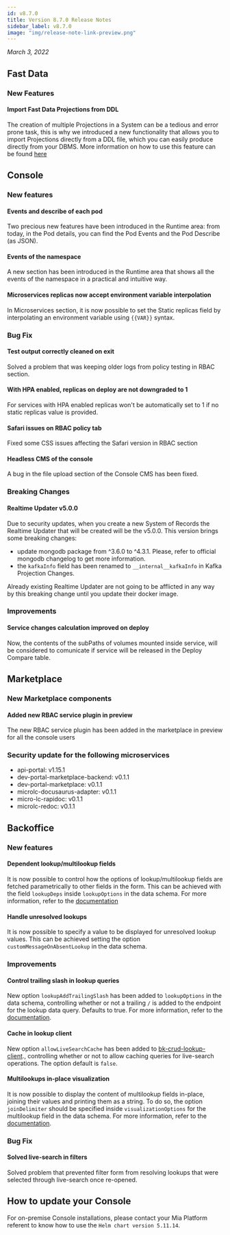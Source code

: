 ```yaml
---
id: v8.7.0
title: Version 8.7.0 Release Notes
sidebar_label: v8.7.0
image: "img/release-note-link-preview.png"
---
```


_March 3, 2022_

## Fast Data

### New Features

#### Import Fast Data Projections from DDL

The creation of multiple Projections in a System can be a tedious and error prone task, this is why we introduced a new functionality that allows you to import Projections directly from a DDL file, which you can easily produce directly from your DBMS. More information on how to use this feature can be found [here](/docs/fast_data/create_projection#import-multiple-projections-from-a-ddl-file)

## Console

### New features

#### Events and describe of each pod

Two precious new features have been introduced in the Runtime area: from today, in the Pod details, you can find the Pod Events and the Pod Describe (as JSON).

#### Events of the namespace

A new section has been introduced in the Runtime area that shows all the events of the namespace in a practical and intuitive way.

#### Microservices replicas now accept environment variable interpolation

In Microservices section, it is now possible to set the Static replicas field by interpolating an environment variable using `{{VAR}}` syntax.

### Bug Fix

#### Test output correctly cleaned on exit

Solved a problem that was keeping older logs from policy testing in RBAC section.

#### With HPA enabled, replicas on deploy are not downgraded to 1

For services with HPA enabled replicas won't be automatically set to 1 if no static replicas value is provided.

#### Safari issues on RBAC policy tab

Fixed some CSS issues affecting the Safari version in RBAC section

#### Headless CMS of the console

A bug in the file upload section of the Console CMS has been fixed.

### Breaking Changes

#### Realtime Updater v5.0.0

Due to security updates, when you create a new System of Records the Realtime Updater that will be created will be the v5.0.0. This version brings some breaking changes:

- update mongodb package from ^3.6.0 to ^4.3.1. Please, refer to official mongodb changelog to get more information.
- the `kafkaInfo` field has been renamed to `__internal__kafkaInfo` in Kafka Projection Changes.

Already existing Realtime Updater are not going to be afflicted in any way by this breaking change until you update their docker image.

### Improvements

#### Service changes calculation improved on deploy

Now, the contents of the subPaths of volumes mounted inside service, will be considered to comunicate if service will be released in the Deploy Compare table.

## Marketplace

### New Marketplace components

#### Added new RBAC service plugin in preview

The new RBAC service plugin has been added in the marketplace in preview for all the console users

### Security update for the following microservices

- api-portal: v1.15.1
- dev-portal-marketplace-backend: v0.1.1
- dev-portal-marketplace: v0.1.1
- microlc-docusaurus-adapter: v0.1.1
- micro-lc-rapidoc: v0.1.1
- microlc-redoc: v0.1.1

## Backoffice

### New features

#### Dependent lookup/multilookup fields

It is now possible to control how the options of lookup/multilookup fields are fetched parametrically to other fields in the form. This can be achieved with the field `lookupDeps` inside `lookupOptions` in the data schema. For more information, refer to the [documentation](https://git.tools.mia-platform.eu/platform/backoffice/headless-cms/-/blob/master/packages/bk-web-components/docs/layout.md#dependent-lookups)

#### Handle unresolved lookups

It is now possible to specify a value to be displayed for unresolved lookup values. This can be achieved setting the option `customMessageOnAbsentLookup` in the data schema.

### Improvements

#### Control trailing slash in lookup queries

New option `lookupAddTrailingSlash` has been added to `lookupOptions` in the data schema, controlling whether or not a trailing `/` is added to the endpoint for the lookup data query. Defaults to true. For more information, refer to the [documentation](https://git.tools.mia-platform.eu/platform/backoffice/headless-cms/-/blob/master/packages/bk-web-components/docs/layout.md#lookups).

#### Cache in lookup client

New option `allowLiveSearchCache` has been added to [bk-crud-lookup-client](https://git.tools.mia-platform.eu/platform/backoffice/headless-cms/-/blob/master/packages/bk-web-components/docs/components/clients.md#lookup-client)., controlling whether or not to allow caching queries for live-search operations. The option default is `false`.

#### Multilookups in-place visualization

It is now possible to display the content of multilookup fields in-place, joining their values and printing them as a string. To do so, the option `joinDelimiter` should be specified inside `visualizationOptions` for the multilookup field in the data schema. For more information, refer to the [documentation](https://git.tools.mia-platform.eu/platform/backoffice/headless-cms/-/blob/master/packages/bk-web-components/docs/layout.md#multilookup-styling).

### Bug Fix

#### Solved live-search in filters

Solved problem that prevented filter form from resolving lookups that were selected through live-search once re-opened.

## How to update your Console

For on-premise Console installations, please contact your Mia Platform referent to know how to use the `Helm chart version 5.11.14`.

